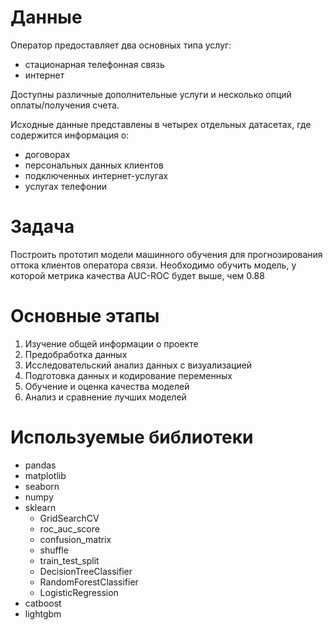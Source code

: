 # Данные  

Оператор предоставляет два основных типа услуг:  
- стационарная телефонная связь
- интернет  

Доступны различные дополнительные услуги и несколько опций оплаты/получения счета.  

Исходные данные представлены в четырех отдельных датасетах, где содержится информация о:  
- договорах
- персональных данных клиентов
- подключенных интернет-услугах
- услугах телефонии  



# Задача  

Построить прототип модели машинного обучения для прогнозирования оттока клиентов оператора связи.
Необходимо обучить модель, у которой метрика качества AUC-ROC будет выше, чем 0.88

# Основные этапы  

1. Изучение общей информации о проекте
2. Предобработка данных
3. Исследовательский анализ данных с визуализацией
4. Подготовка данных и кодирование переменных
5. Обучение и оценка качества моделей
6. Анализ и сравнение лучших моделей

# Используемые библиотеки  

- pandas
- matplotlib
- seaborn
- numpy
- sklearn
  - GridSearchCV
  - roc_auc_score
  - confusion_matrix
  - shuffle
  - train_test_split
  - DecisionTreeClassifier
  - RandomForestClassifier
  - LogisticRegression
- catboost
- lightgbm


